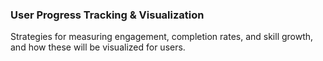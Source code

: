 ### User Progress Tracking & Visualization
Strategies for measuring engagement, completion rates, and skill growth, and how these will be visualized for users.
